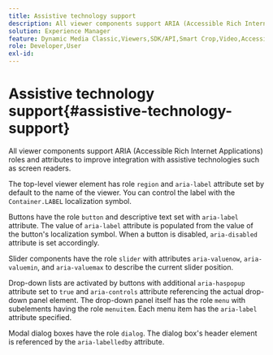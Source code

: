```yaml
---
title: Assistive technology support
description: All viewer components support ARIA (Accessible Rich Internet Applications) roles and attributes to improve integration with assistive technologies such as screen readers.
solution: Experience Manager
feature: Dynamic Media Classic,Viewers,SDK/API,Smart Crop,Video,Accessibility
role: Developer,User
exl-id: 
---
```

# Assistive technology support{#assistive-technology-support}

All viewer components support ARIA (Accessible Rich Internet Applications) roles and attributes to improve integration with assistive technologies such as screen readers.

The top-level viewer element has role `region` and `aria-label` attribute set by default to the name of the viewer. You can control the label with the `Container.LABEL` localization symbol.

Buttons have the role `button` and descriptive text set with `aria-label` attribute. The value of `aria-label` attribute is populated from the value of the button's localization symbol. When a button is disabled, `aria-disabled` attribute is set accordingly.

Slider components have the role `slider` with attributes `aria-valuenow`, `aria-valuemin`, and `aria-valuemax` to describe the current slider position.

Drop-down lists are activated by buttons with additional `aria-haspopup` attribute set to `true` and `aria-controls` attribute referencing the actual drop-down panel element. The drop-down panel itself has the role `menu` with subelements having the role `menuitem`. Each menu item has the `aria-label` attribute specified.

Modal dialog boxes have the role `dialog`. The dialog box's header element is referenced by the `aria-labelledby` attribute.
